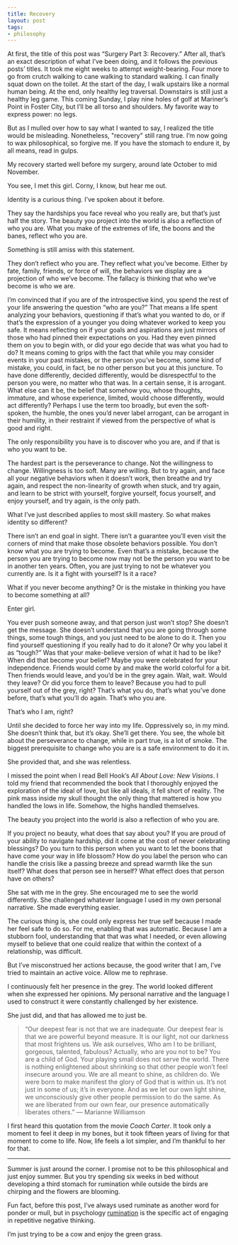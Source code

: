 ```yaml
---
title: Recovery
layout: post
tags:
- philosophy
---
```


At first, the title of this post was “Surgery Part 3: Recovery.” After all, that’s an exact description of what I’ve been doing, and it follows the previous posts’ titles. It took me eight weeks to attempt weight-bearing. Four more to go from crutch walking to cane walking to standard walking. I can finally squat down on the toilet. At the start of the day, I walk upstairs like a normal human being. At the end, only healthy leg traversal. Downstairs is still just a healthy leg game. This coming Sunday, I play nine holes of golf at Mariner’s Point in Foster City, but I’ll be all torso and shoulders. My favorite way to express power: no legs.

But as I mulled over how to say what I wanted to say, I realized the title would be misleading. Nonetheless, "recovery" still rang true. I’m now going to wax philosophical, so forgive me. If you have the stomach to endure it, by all means, read in gulps.

My recovery started well before my surgery, around late October to mid November.

You see, I met this girl. Corny, I know, but hear me out. 

Identity is a curious thing. I’ve spoken about it before.

They say the hardships you face reveal who you really are, but that’s just half the story. The beauty you project into the world is also a reflection of who you are. What you make of the extremes of life, the boons and the banes, reflect who you are. 

Something is still amiss with this statement.

They don’t reflect who you are. They reflect what you’ve become. Either by fate, family, friends, or force of will, the behaviors we display are a projection of who we’ve become. The fallacy is thinking that who we’ve become is who we are. 

I’m convinced that if you are of the introspective kind, you spend the rest of your life answering the question “who are you?” That means a life spent analyzing your behaviors, questioning if that’s what you wanted to do, or if that’s the expression of a younger you doing whatever worked to keep you safe. It means reflecting on if your goals and aspirations are just mirrors of those who had pinned their expectations on you. Had they even pinned them on you to begin with, or did your ego decide that was what you had to do? It means coming to grips with the fact that while you may consider events in your past mistakes, or the person you’ve become, some kind of mistake, you could, in fact, be no other person but you at this juncture. To have done differently, decided differently, would be disrespectful to the person you were, no matter who that was. In a certain sense, it is arrogant. What else can it be, the belief that somehow you, whose thoughts, immature, and whose experience, limited, would choose differently, would act differently? Perhaps I use the term too broadly, but even the soft-spoken, the humble, the ones you’d never label arrogant, can be arrogant in their humility, in their restraint if viewed from the perspective of what is good and right.

The only responsibility you have is to discover who you are, and if that is who you want to be. 

The hardest part is the perseverance to change. Not the willingness to change. Willingness is too soft. Many are willing. But to try again, and face all your negative behaviors when it doesn’t work, then breathe and try again, and respect the non-linearity of growth when stuck, and try again, and learn to be strict with yourself, forgive yourself, focus yourself, and enjoy yourself, and try again, is the only path. 

What I’ve just described applies to most skill mastery. So what makes identity so different? 

There isn’t an end goal in sight. There isn’t a guarantee you’ll even visit the corners of mind that make those obsolete behaviors possible. You don’t know what you are trying to become. Even that’s a mistake, because the person you are trying to become now may not be the person you want to be in another ten years. Often, you are just trying to not be whatever you currently are. Is it a fight with yourself? Is it a race? 

What if you never become anything? Or is the mistake in thinking you have to become something at all? 

Enter girl.

You ever push someone away, and that person just won’t stop? She doesn’t get the message. She doesn’t understand that you are going through some things, some tough things, and you just need to be alone to do it. Then you find yourself questioning if you really had to do it alone? Or why you label it as “tough?” Was that your make-believe version of what it had to be like? When did that become your belief? Maybe you were celebrated for your independence. Friends would come by and make the world colorful for a bit. Then friends would leave, and you’d be in the grey again. Wait, wait. Would they leave? Or did you force them to leave? Because you had to pull yourself out of the grey, right? That’s what you do, that’s what you’ve done before, that’s what you’ll do again. That’s who you are.

That’s who I am, right?

Until she decided to force her way into my life. Oppressively so, in my mind. She doesn’t think that, but it’s okay. She’ll get there.
You see, the whole bit about the perseverance to change, while in part true, is a lot of smoke. The biggest prerequisite to change who you are is a safe environment to do it in.

She provided that, and she was relentless. 

I missed the point when I read Bell Hook’s *All About Love: New Visions*. I told my friend that recommended the book that I thoroughly enjoyed the exploration of the ideal of love, but like all ideals, it fell short of reality. The pink mass inside my skull thought the only thing that mattered is how you handled the lows in life. Somehow, the highs handled themselves. 

The beauty you project into the world is also a reflection of who you are.

If you project no beauty, what does that say about you? If you are proud of your ability to navigate hardship, did it come at the cost of never celebrating blessings? Do you turn to this person when you want to let the boons that have come your way in life blossom? How do you label the person who can handle the crisis like a passing breeze and spread warmth like the sun itself? What does that person see in herself? What effect does that person have on others?

She sat with me in the grey. She encouraged me to see the world differently. She challenged whatever language I used in my own personal narrative. She made everything easier.

The curious thing is, she could only express her true self because I made her feel safe to do so. For me, enabling that was automatic. Because I am a stubborn fool, understanding that that was what I needed, or even allowing myself to believe that one could realize that within the context of a relationship, was difficult.

But I’ve misconstrued her actions because, the good writer that I am, I’ve tried to maintain an active voice. Allow me to rephrase.

I continuously felt her presence in the grey. The world looked different when she expressed her opinions. My personal narrative and the language I used to construct it were constantly challenged by her existence.

She just did, and that has allowed me to just be.

> “Our deepest fear is not that we are inadequate. Our deepest fear is that we are powerful beyond measure. It is our light, not our darkness that most frightens us. We ask ourselves, Who am I to be brilliant, gorgeous, talented, fabulous? Actually, who are you not to be? You are a child of God. Your playing small does not serve the world. There is nothing enlightened about shrinking so that other people won’t feel insecure around you. We are all meant to shine, as children do. We were born to make manifest the glory of God that is within us. It’s not just in some of us; it’s in everyone. And as we let our own light shine, we unconsciously give other people permission to do the same. As we are liberated from our own fear, our presence automatically liberates others.”
> — Marianne Williamson

I first heard this quotation from the movie *Coach Carter*. It took only a moment to feel it deep in my bones, but it took fifteen years of living for that moment to come to life. Now, life feels a lot simpler, and I’m thankful to her for that. 

---

Summer is just around the corner. I promise not to be this philosophical and just enjoy summer. But you try spending six weeks in bed without developing a third stomach for rumination while outside the birds are chirping and the flowers are blooming. 

Fun fact, before this post, I’ve always used ruminate as another word for ponder or mull, but in psychology [rumination](https://www.psychiatry.org/news-room/apa-blogs/rumination-a-cycle-of-negative-thinking) is the specific act of engaging in repetitive negative thinking. 

I’m just trying to be a cow and enjoy the green grass.

